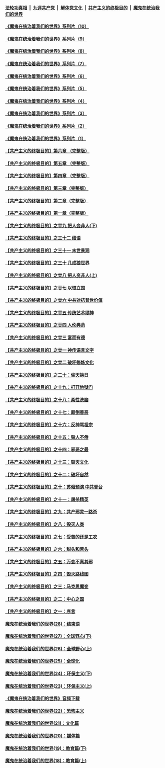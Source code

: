 ####  [法轮功真相](../../../../basic/blob/master/README.md?t=08160402) &nbsp;|&nbsp; [九评共产党](../../../../9ping.md/blob/master/README.md?t=08160402) &nbsp;|&nbsp; [解体党文化](../../../../jtdwh.md/blob/master/README.md?t=08160402)  &nbsp;|&nbsp; [共产主义的终极目的](../../../../gczydzjmd.md/blob/master/README.md?t=08160402) &nbsp;|&nbsp; [魔鬼在统治我们的世界](../../../../mgztzwmdsj.md/blob/master/README.md?t=08160402) 

#### [《魔鬼在统治着我们的世界》系列片（10）](../pages/nsc422/n12292670.md?t=08160402) 

#### [《魔鬼在统治着我们的世界》系列片（9）](../pages/nsc422/n12290859.md?t=08160402) 

#### [《魔鬼在统治着我们的世界》系列片（8）](../pages/nsc422/n12287445.md?t=08160402) 

#### [《魔鬼在统治着我们的世界》系列片（7）](../pages/nsc422/n12283425.md?t=08160402) 

#### [《魔鬼在统治着我们的世界》系列片（6）](../pages/nsc422/n12282314.md?t=08160402) 

#### [《魔鬼在统治着我们的世界》系列片（5）](../pages/nsc422/n12281419.md?t=08160402) 

#### [《魔鬼在统治着我们的世界》系列片（4）](../pages/nsc422/n12274024.md?t=08160402) 

#### [《魔鬼在统治着我们的世界》系列片（3）](../pages/nsc422/n12271322.md?t=08160402) 

#### [《魔鬼在统治着我们的世界》系列片（2）](../pages/nsc422/n12269049.md?t=08160402) 

#### [《魔鬼在统治着我们的世界》系列片（1）](../pages/nsc422/n12267575.md?t=08160402) 

#### [【共产主义的终极目的】第六章 （完整版）](../pages/nsc422/n11428913.md?t=08160402) 

#### [【共产主义的终极目的】第五章 （完整版）](../pages/nsc422/n11428912.md?t=08160402) 

#### [【共产主义的终极目的】第四章 （完整版）](../pages/nsc422/n11428907.md?t=08160402) 

#### [【共产主义的终极目的】第三章（完整版）](../pages/nsc422/n11428848.md?t=08160402) 

#### [【共产主义的终极目的】第二章（完整版）](../pages/nsc422/n11428831.md?t=08160402) 

#### [【共产主义的终极目的】第一章（完整版）](../pages/nsc422/n11417651.md?t=08160402) 

#### [【共产主义的终极目的】之廿九 把人变非人(下)](../pages/nsc422/n11344140.md?t=08160402) 

#### [【共产主义的终极目的】之三十二 结语](../pages/nsc422/n11360535.md?t=08160402) 

#### [【共产主义的终极目的】之三十一 末世景观](../pages/nsc422/n11351129.md?t=08160402) 

#### [【共产主义的终极目的】之三十 几成狼世界](../pages/nsc422/n11348280.md?t=08160402) 

#### [【共产主义的终极目的】之廿八 把人变非人(上)](../pages/nsc422/n11340492.md?t=08160402) 

#### [【共产主义的终极目的】之廿七 以恨立国](../pages/nsc422/n11336944.md?t=08160402) 

#### [【共产主义的终极目的】之廿六 中共对抗普世价值](../pages/nsc422/n11324785.md?t=08160402) 

#### [【共产主义的终极目的】之廿五 传统艺术颂神](../pages/nsc422/n11296396.md?t=08160402) 

#### [【共产主义的终极目的】之廿四 人伦典范](../pages/nsc422/n11296397.md?t=08160402) 

#### [【共产主义的终极目的】之廿三 富而有德](../pages/nsc422/n11283598.md?t=08160402) 

#### [【共产主义的终极目的】之廿一 神传语言文字](../pages/nsc422/n11263265.md?t=08160402) 

#### [【共产主义的终极目的】之廿二 破坏修炼文化](../pages/nsc422/n11245728.md?t=08160402) 

#### [【共产主义的终极目的】之二十：偷天换日](../pages/nsc422/n11238846.md?t=08160402) 

#### [【共产主义的终极目的】之十九：打开地狱门](../pages/nsc422/n11206376.md?t=08160402) 

#### [【共产主义的终极目的】之十八：柔性洗脑](../pages/nsc422/n11199994.md?t=08160402) 

#### [【共产主义的终极目的】之十七：颠倒善恶](../pages/nsc422/n11179782.md?t=08160402) 

#### [【共产主义的终极目的】之十六：反神骂祖宗](../pages/nsc422/n11166798.md?t=08160402) 

#### [【共产主义的终极目的】之十五：毁人不倦](../pages/nsc422/n11166792.md?t=08160402) 

#### [【共产主义的终极目的】之十四：邪恶之最](../pages/nsc422/n11150249.md?t=08160402) 

#### [【共产主义的终极目的】之十三：毁灭文化](../pages/nsc422/n11135227.md?t=08160402) 

#### [【共产主义的终极目的】之十二：破坏自然](../pages/nsc422/n11135214.md?t=08160402) 

#### [【共产主义的终极目的】之十：苏俄预演 中共登台](../pages/nsc422/n11118424.md?t=08160402) 

#### [【共产主义的终极目的】之十一：屠杀精英](../pages/nsc422/n11118442.md?t=08160402) 

#### [【共产主义的终极目的】之九：共产邪灵一路杀](../pages/nsc422/n11114139.md?t=08160402) 

#### [【共产主义的终极目的】之八：毁灭人类](../pages/nsc422/n11108503.md?t=08160402) 

#### [【共产主义的终极目的】之七：受苦的还是工农](../pages/nsc422/n11101809.md?t=08160402) 

#### [【共产主义的终极目的】之六：甜头和苦头](../pages/nsc422/n11096971.md?t=08160402) 

#### [【共产主义的终极目的】之五：万变不离其邪](../pages/nsc422/n11091285.md?t=08160402) 

#### [【共产主义的终极目的】之四：毁灭路线图](../pages/nsc422/n11086284.md?t=08160402) 

#### [【共产主义的终极目的】之三：马克思魔变](../pages/nsc422/n11061941.md?t=08160402) 

#### [【共产主义的终极目的】之二：中心之国](../pages/nsc422/n11047728.md?t=08160402) 

#### [【共产主义的终极目的】之一：序言](../pages/nsc422/n11086077.md?t=08160402) 

#### [魔鬼在统治着我们的世界(28)：结束语](../pages/nsc422/n10936246.md?t=08160402) 

#### [魔鬼在统治着我们的世界(27)：全球野心(下)](../pages/nsc422/n10928319.md?t=08160402) 

#### [魔鬼在统治着我们的世界(26)：全球野心(上)](../pages/nsc422/n10900318.md?t=08160402) 

#### [魔鬼在统治着我们的世界(25)：全球化](../pages/nsc422/n10788205.md?t=08160402) 

#### [魔鬼在统治着我们的世界(24)：环保主义(下)](../pages/nsc422/n10695307.md?t=08160402) 

#### [魔鬼在统治着我们的世界(23)：环保主义(上)](../pages/nsc422/n10688613.md?t=08160402) 

#### [《魔鬼在统治着我们的世界》音频下载](../pages/nsc422/n10635553.md?t=08160402) 

#### [魔鬼在统治着我们的世界(22)：恐怖主义](../pages/nsc422/n10614727.md?t=08160402) 

#### [魔鬼在统治着我们的世界(21)：文化篇](../pages/nsc422/n10597706.md?t=08160402) 

#### [魔鬼在统治着我们的世界(20)：媒体篇](../pages/nsc422/n10586579.md?t=08160402) 

#### [魔鬼在统治着我们的世界(19)：教育篇(下)](../pages/nsc422/n10564808.md?t=08160402) 

#### [魔鬼在统治着我们的世界(18)：教育篇(上)](../pages/nsc422/n10526970.md?t=08160402) 


